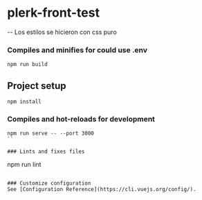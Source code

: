 # plerk-front-test

-- Los estilos se hicieron con css puro

### Compiles and minifies for could use .env
```
npm run build
```

## Project setup
```
npm install
```

### Compiles and hot-reloads for development
```
npm run serve -- --port 3000
``

### Lints and fixes files
```
npm run lint
```

### Customize configuration
See [Configuration Reference](https://cli.vuejs.org/config/).



